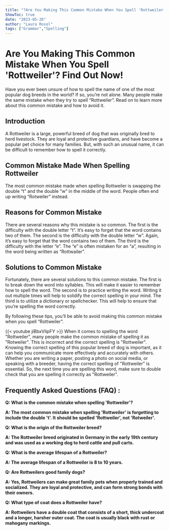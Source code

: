 ```yaml
---
title: "?Are You Making This Common Mistake When You Spell 'Rottweiler'? Find Out Now!"
ShowToc: true 
date: "2023-05-26"
author: "Laura Rosol" 
tags: ["Grammar","Spelling"]
---
```

# Are You Making This Common Mistake When You Spell 'Rottweiler'? Find Out Now!

Have you ever been unsure of how to spell the name of one of the most popular dog breeds in the world? If so, you’re not alone. Many people make the same mistake when they try to spell “Rottweiler”. Read on to learn more about this common mistake and how to avoid it.

## Introduction 

A Rottweiler is a large, powerful breed of dog that was originally bred to herd livestock. They are loyal and protective guardians, and have become a popular pet choice for many families. But, with such an unusual name, it can be difficult to remember how to spell it correctly. 

## Common Mistake Made When Spelling Rottweiler 

The most common mistake made when spelling Rottweiler is swapping the double “t” and the double “w” in the middle of the word. People often end up writing “Rotweiler” instead.

## Reasons for Common Mistake 

There are several reasons why this mistake is so common. The first is the difficulty with the double letter “t”. It’s easy to forget that the word contains two of them. The second is the difficulty with the double letter “w”. Again, it’s easy to forget that the word contains two of them. The third is the difficulty with the letter “e”. The “e” is often mistaken for an “a”, resulting in the word being written as “Rottwailer”.

## Solutions to Common Mistake 

Fortunately, there are several solutions to this common mistake. The first is to break down the word into syllables. This will make it easier to remember how to spell the word. The second is to practice writing the word. Writing it out multiple times will help to solidify the correct spelling in your mind. The third is to utilize a dictionary or spellchecker. This will help to ensure that you’re spelling the word correctly. 

By following these tips, you’ll be able to avoid making this common mistake when you spell “Rottweiler”.

{{< youtube jiBbxVIipFY >}} 
When it comes to spelling the word "Rottweiler", many people make the common mistake of spelling it as "Rotweiler". This is incorrect and the correct spelling is "Rottweiler". Knowing the correct spelling of this popular breed of dog is important, as it can help you communicate more effectively and accurately with others. Whether you are writing a paper, posting a photo on social media, or speaking with a breeder, having the correct spelling of "Rottweiler" is essential. So, the next time you are spelling this word, make sure to double check that you are spelling it correctly as "Rottweiler".

## Frequently Asked Questions (FAQ) :
**Q: What is the common mistake when spelling 'Rottweiler'?**

**A: The most common mistake when spelling 'Rottweiler' is forgetting to include the double 't'. It should be spelled 'Rottweiler', not 'Rotweiler'.**

**Q: What is the origin of the Rottweiler breed?**

**A: The Rottweiler breed originated in Germany in the early 19th century and was used as a working dog to herd cattle and pull carts.**

**Q: What is the average lifespan of a Rottweiler?**

**A: The average lifespan of a Rottweiler is 8 to 10 years.**

**Q: Are Rottweilers good family dogs?**

**A: Yes, Rottweilers can make great family pets when properly trained and socialized. They are loyal and protective, and can form strong bonds with their owners.**

**Q: What type of coat does a Rottweiler have?**

**A: Rottweilers have a double coat that consists of a short, thick undercoat and a longer, harsher outer coat. The coat is usually black with rust or mahogany markings.**





